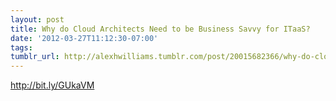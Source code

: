 ```yaml
---
layout: post
title: Why do Cloud Architects Need to be Business Savvy for ITaaS?
date: '2012-03-27T11:12:30-07:00'
tags: 
tumblr_url: http://alexhwilliams.tumblr.com/post/20015682366/why-do-cloud-architects-need-to-be-business-savvy-for
---
```

<p><a href="http://bit.ly/GUkaVM">http://bit.ly/GUkaVM</a></p>
